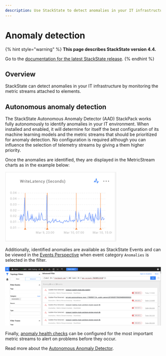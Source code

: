 ```yaml
---
description: Use StackState to detect anomalies in your IT infrastructure
---
```


# Anomaly detection

{% hint style="warning" %}
**This page describes StackState version 4.4.**

Go to the [documentation for the latest StackState release](https://docs.stackstate.com/).
{% endhint %}

## Overview

StackState can detect anomalies in your IT infrastructure by monitoring the metric streams attached to elements.

## Autonomous anomaly detection

The StackState Autonomous Anomaly Detector \(AAD\) StackPack works fully autonomously to identify anomalies in your IT environment. When installed and enabled, it will determine for itself the best configuration of its machine learning models and the metric streams that should be prioritized for anomaly detection. No configuration is required although you can influence the selection of telemetry streams by giving a them higher priority.

Once the anomalies are identified, they are displayed in the MetricStream charts as in the example below:

![Anomaly example](../../.gitbook/assets/anomaly-chart-write-latency.png)

Additionally, identified anomalies are available as StackState Events and can be viewed in the [Events Perspective](../stackstate-ui/perspectives/events_perspective.md) when event category `Anomalies` is selected in the filter.

![Anomaly events](../../.gitbook/assets/v44_anomaly-events-in-events-perspective.png)

Finally, [anomaly health checks](../health-state/anomaly-health-checks.md) can be configured for the most important metric streams to alert on problems before they occur.

Read more about the [Autonomous Anomaly Detector](../../stackpacks/add-ons/aad.md).


